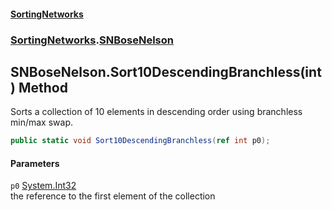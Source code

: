 #### [SortingNetworks](./index.md 'index')
### [SortingNetworks](./SortingNetworks.md 'SortingNetworks').[SNBoseNelson](./SortingNetworks-SNBoseNelson.md 'SortingNetworks.SNBoseNelson')
## SNBoseNelson.Sort10DescendingBranchless(int) Method
Sorts a collection of 10 elements in descending order using branchless min/max swap.  
```csharp
public static void Sort10DescendingBranchless(ref int p0);
```
#### Parameters
<a name='SortingNetworks-SNBoseNelson-Sort10DescendingBranchless(int)-p0'></a>
`p0` [System.Int32](https://docs.microsoft.com/en-us/dotnet/api/System.Int32 'System.Int32')  
the reference to the first element of the collection  
  
